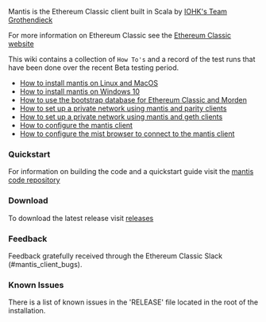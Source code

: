 Mantis is the Ethereum Classic client built in Scala by [IOHK's Team Grothendieck](https://iohk.io/projects/ethereum-classic/#team)

For more information on Ethereum Classic see the [Ethereum Classic website](https://ethereumclassic.github.io/)

This wiki contains a collection of `How To's` and a record of the test runs that have been done over the recent  Beta testing period.  

- [How to install mantis on Linux and MacOS](Install-Client-on-Linux-Optionally-Using-Bootstrap-Chain-Database)
- [How to install mantis on Windows 10](Install-Mantis-on-Windows-10-Optionally-Using-Bootstrap-Database)
- [How to use the bootstrap database for Ethereum Classic and Morden](Bootstrap-Database-Download-Links)
- [How to set up a private network using mantis and parity clients](Example-Configuration-for-Private-Network-Using-Parity)
- [How to set up a private network using mantis and geth clients](Create-a-Private-Network-Using-geth-and-mantis-Clients)
- [How to configure the mantis client](General-Configuration)
- [How to configure the mist browser to connect to the mantis client](How-to-configure-the-mist-browser-to-connect-to-the-mantis-client)

### Quickstart

For information on building the code and a quickstart guide visit the [mantis code repository](https://github.com/input-output-hk/mantis)

### Download

To download the latest release visit [releases](https://github.com/input-output-hk/mantis/releases)

### Feedback 

Feedback gratefully received through the Ethereum Classic Slack (#mantis_client_bugs). 

### Known Issues

There is a list of known issues in the 'RELEASE' file located in the root of the installation.
